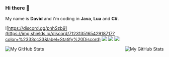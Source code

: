 ### Hi there 👋

My name is **David** and i'm coding in **Java**, **Lua** and **C#**.

![https://discord.gg/pnhSzb9](https://img.shields.io/discord/712313516542918717?color=%2333cc33&label=Statify%20Discord)
![](https://img.shields.io/twitch/status/redstonecraft_hd?label=Twitch)
![](https://img.shields.io/github/followers/redstonecrafthd?label=Followers)
![](https://img.shields.io/github/stars/redstonecrafthd?label=Stars)

<img align="left" alt="My GitHub Stats" src="https://github-readme-stats.vercel.app/api/top-langs/?username=redstonecrafthd&theme=gruvbox&count_private=true&show_icons=true&hide_border=true3" />
    <img align="right" alt="My GitHub Stats" src="https://github-readme-stats.vercel.app/api?username=redstonecrafthd&theme=gruvbox&count_private=true&show_icons=true&hide_border=true" />
